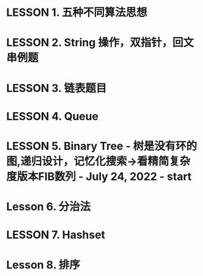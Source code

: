 # LESSON 1. 五种不同算法思想

# LESSON 2. String 操作，双指针，回文串例题
# LESSON 3. 链表题目
# LESSON 4. Queue

# LESSON 5. Binary Tree - 树是没有环的图,递归设计，记忆化搜索->看精简复杂度版本FIB数列 - July 24, 2022 - start

## 

# Lesson 6. 分治法
# LESSON 7. Hashset
# Lesson 8. 排序